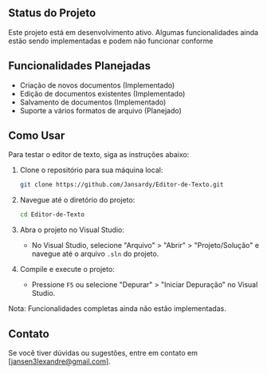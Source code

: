 ## Status do Projeto

Este projeto está em desenvolvimento ativo. Algumas funcionalidades ainda estão sendo implementadas e podem não funcionar conforme 

## Funcionalidades Planejadas

- Criação de novos documentos (Implementado)
- Edição de documentos existentes (Implementado)
- Salvamento de documentos (Implementado)
- Suporte a vários formatos de arquivo (Planejado)

## Como Usar

Para testar o editor de texto, siga as instruções abaixo:

1. Clone o repositório para sua máquina local:
    ```bash
    git clone https://github.com/Jansardy/Editor-de-Texto.git
    ```

2. Navegue até o diretório do projeto:
    ```bash
    cd Editor-de-Texto
    ```

3. Abra o projeto no Visual Studio:
    - No Visual Studio, selecione "Arquivo" > "Abrir" > "Projeto/Solução" e navegue até o arquivo `.sln` do projeto.

4. Compile e execute o projeto:
    - Pressione `F5` ou selecione "Depurar" > "Iniciar Depuração" no Visual Studio.

Nota: Funcionalidades completas ainda não estão implementadas.

## Contato

Se você tiver dúvidas ou sugestões, entre em contato em [jansen3lexandre@gmail.com].
